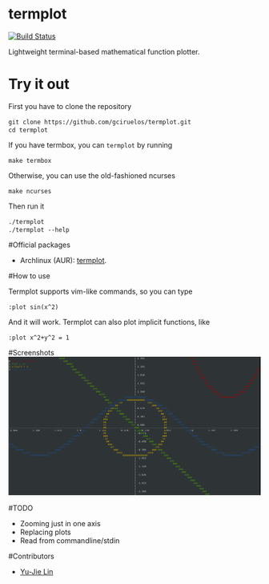 # termplot
[![Build Status](https://travis-ci.org/gciruelos/termplot.svg?branch=master)](https://travis-ci.org/gciruelos/termplot)

Lightweight terminal-based mathematical function plotter.

# Try it out

First you have to clone the repository

    git clone https://github.com/gciruelos/termplot.git
    cd termplot

If you have termbox, you can `termplot` by running

    make termbox

Otherwise, you can use the old-fashioned ncurses

    make ncurses

Then run it

    ./termplot
    ./termplot --help

#Official packages

* Archlinux (AUR): [termplot](https://aur.archlinux.org/packages/termplot/).

#How to use

Termplot supports vim-like commands, so you can type
    
    :plot sin(x^2)

And it will work. Termplot can also plot implicit functions, like

    :plot x^2+y^2 = 1

#Screenshots
![![Screen](https://raw.githubusercontent.com/gciruelos/termplot/master/img/screen1.png)](img/screen1.png "Screenshot")

#TODO

* Zooming just in one axis
* Replacing plots
* Read from commandline/stdin

#Contributors

* [Yu-Jie Lin](https://github.com/livibetter)


